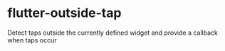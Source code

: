 # flutter-outside-tap
Detect taps outside the currently defined widget and provide a callback when taps occur
